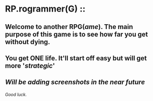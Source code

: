 # RP.rogrammer(G) ::
## Welcome to another RPG(_ame_). The main purpose of this game is to see how far you get without dying.
## You get **ONE** life. It'll start off easy but will get more '_strategic_'

## _Will be adding screenshots in the near future_

















###### Good luck.
